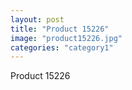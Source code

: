 ```yaml
---
layout: post
title: "Product 15226"
image: "product15226.jpg"
categories: "category1"
---
```

Product 15226
